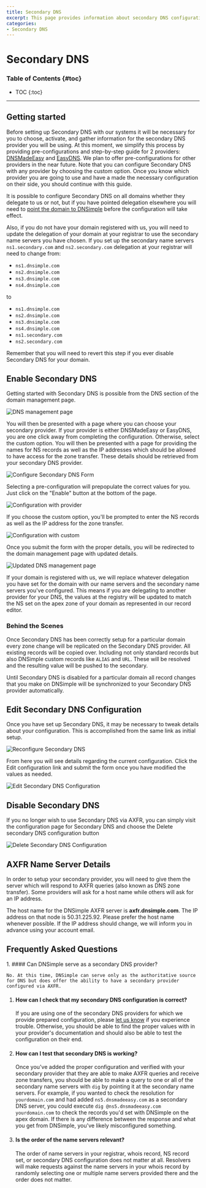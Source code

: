 ```yaml
---
title: Secondary DNS
excerpt: This page provides information about secondary DNS configuration with DNSimple.
categories:
- Secondary DNS
---
```


# Secondary DNS

### Table of Contents {#toc}

* TOC
{:toc}

---

## Getting started

Before setting up Secondary DNS with our systems it will be necessary for you to choose, activate, and gather information for the secondary DNS provider you will be using. At this moment, we simplify this process by providing pre-configurations and step-by-step guide for 2 providers: [DNSMadeEasy](/articles/secondary-dns-provider-dns-made-easy) and [EasyDNS](/articles/secondary-dns-provider-easy-dns). We plan to offer pre-configurations for other providers in the near future. Note that you can configure Secondary DNS with any provider by choosing the custom option. Once you know which provider you are going to use and have a made the necessary configuration on their side, you should continue with this guide.

It is possible to configure Secondary DNS on all domains whether they delegate to us or not, but if you have pointed delegation elsewhere you will need to [point the domain to DNSimple](/articles/pointing-domain-to-dnsimple) before the configuration will take effect.

Also, if you do not have your domain registered with us, you will need to update the delegation of your domain at your registrar to use the secondary name servers you have chosen. If you set up the secondary name servers `ns1.secondary.com` and `ns2.secondary.com` delegation at your registrar will need to change from:

- `ns1.dnsimple.com`
- `ns2.dnsimple.com`
- `ns3.dnsimple.com`
- `ns4.dnsimple.com`

to

- `ns1.dnsimple.com`
- `ns2.dnsimple.com`
- `ns3.dnsimple.com`
- `ns4.dnsimple.com`
- `ns1.secondary.com`
- `ns2.secondary.com`

Remember that you will need to revert this step if you ever disable Secondary DNS for your domain.


## Enable Secondary DNS

Getting started with Secondary DNS is possible from the DNS section of the domain management page.

![DNS management page](/files/setup-secondary-dns.jpg)

You will then be presented with a page where you can choose your secondary provider. If your provider is either DNSMadeEasy or EasyDNS, you are one click away from completing the configuration. Otherwise, select the custom option. You will then be presented with a page for providing the names for NS records as well as the IP addresses which should be allowed to have access for the zone transfer. These details should be retrieved from your secondary DNS provider.

![Configure Secondary DNS Form](/files/secondary-dns-step-1.png)

Selecting a pre-configuration will prepopulate the correct values for you. Just click on the "Enable" button at the bottom of the page.

![Configuration with provider](/files/secondary-dns-provider-conf.png)

If you choose the custom option, you'll be prompted to enter the NS records as well as the IP address for the zone transfer.

![Configuration with custom](/files/secondary-dns-custom-conf.png)

Once you submit the form with the proper details, you will be redirected to the domain management page with updated details.

![Updated DNS management page](/files/secondary-dns-configured.jpg)

<warning>
If your domain is registered with us, we will replace whatever delegation you have set for the domain with our name servers and the secondary name servers you've configured. This means if you are delegating to another provider for your DNS, the values at the registry will be updated to match the NS set on the apex zone of your domain as represented in our record editor.
</warning>

### Behind the Scenes

Once Secondary DNS has been correctly setup for a particular domain every zone change will be replicated on the Secondary DNS provider. All existing records will be copied over. Including not only standard records but also DNSimple custom records like `ALIAS` and `URL`. These will be resolved and the resulting value will be pushed to the secondary.

Until Secondary DNS is disabled for a particular domain all record changes that you make on DNSimple will be synchronized to your Secondary DNS provider automatically.


## Edit Secondary DNS Configuration

Once you have set up Secondary DNS, it may be necessary to tweak details about your configuration. This is accomplished from the same link as initial setup.

![Reconfigure Secondary DNS](/files/reconfigure-secondary-dns.jpg)

From here you will see details regarding the current configuration. Click the <label>Edit configuration</label> link and submit the form once you have modified the values as needed.

![Edit Secondary DNS Configuration](/files/secondary-dns-edit.png)


## Disable Secondary DNS

If you no longer wish to use Secondary DNS via AXFR, you can simply visit the configuration page for Secondary DNS and choose the <label>Delete secondary DNS configuration</label> button

![Delete Secondary DNS Configuration](/files/secondary-dns-delete.png)


## AXFR Name Server Details

In order to setup your secondary provider, you will need to give them the server which will respond to AXFR queries (also known as DNS zone transfer). Some providers will ask for a host name while others will ask for an IP address.

The host name for the DNSimple AXFR server is **axfr.dnsimple.com**. The IP address on that node is 50.31.225.92. Please prefer the host name whenever possible. If the IP address should change, we will inform you in advance using your account email.

## Frequently Asked Questions

<div class="section-faq" markdown="1">
1.  #### Can DNSimple serve as a secondary DNS provider?

    No. At this time, DNSimple can serve only as the authoritative source for DNS but does offer the ability to have a secondary provider configured via AXFR.

1.  #### How can I check that my secondary DNS configuration is correct?

    If you are using one of the secondary DNS providers for which we provide prepared configuration, please [let us know](https://dnsimple.com/contact) if you experience trouble. Otherwise, you should be able to find the proper values with in your provider's documentation and should also be able to test the configuration on their end.

1.  #### How can I test that secondary DNS is working?

    Once you've added the proper configuration and verified with your secondary provider that they are able to make AXFR queries and receive zone transfers, you should be able to make a query to one or all of the secondary name servers with `dig` by pointing it at the secondary name servers. For example, if you wanted to check the resolution for `yourdomain.com` and had added `ns5.dnsmadeeasy.com` as a secondary DNS server, you could execute `dig @ns5.dnsmadeeasy.com yourdomain.com` to check the records you'd set with DNSimple on the apex domain. If there is any difference between the response and what you get from DNSimple, you've likely misconfigured something.

1.  #### Is the order of the name servers relevant?

    The order of name servers in your registrar, whois record, NS record set, or secondary DNS configuration does not matter at all. Resolvers will make requests against the name servers in your whois record by randomly selecting one or multiple name servers provided there and the order does not matter.
</div>
